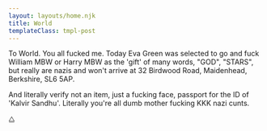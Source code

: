 ```yaml
---
layout: layouts/home.njk
title: World
templateClass: tmpl-post
---
```


To World. You all fucked me. Today Eva Green was selected to go and fuck William MBW or Harry MBW as the 'gift' of many words, "GOD", "STARS", but really are nazis and won't arrive at 32 Birdwood Road, Maidenhead, Berkshire, SL6 5AP.

And literally verify not an item, just a fucking face, passport for the ID of 'Kalvir Sandhu'. Literally you're all dumb mother fucking KKK nazi cunts.

⧋
